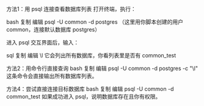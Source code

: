 方法1：用 psql 连接查看数据库列表
打开终端，执行：

bash
复制
编辑
psql -U common -d postgres
（这里用你脚本创建的用户 common，连接默认数据库 postgres）

进入 psql 交互界面后，输入：

sql
复制
编辑
\l
它会列出所有数据库，你看列表里是否有 common_test



方法2：用命令行直接查询
bash
复制
编辑
psql -U common -d postgres -c "\l"
这条命令会直接输出所有数据库列表。


方法4：尝试直接连接目标数据库
bash
复制
编辑
psql -U common -d common_test
如果成功进入 psql，说明数据库存在且你有权限。